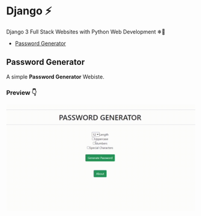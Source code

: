 # Django ⚡
Django 3 Full Stack Websites with Python Web Development ❄🗽

- [Password Generator](#password-generator)

## Password Generator

A simple **Password Generator** Webiste.

### Preview 👇

<img src="https://github.com/Ruhul12/Django/blob/main/gif_previews/password_generator.gif">

